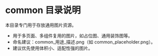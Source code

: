  # common 目录说明

本目录专门用于存放通用图片资源。

- 用于多页面、多组件复用的图片，如占位图、通用装饰图等。
- 命名建议：common_用途_描述.png（如 common_placeholder.png）。
- 建议优先使用体积小、适配性强的图片。
